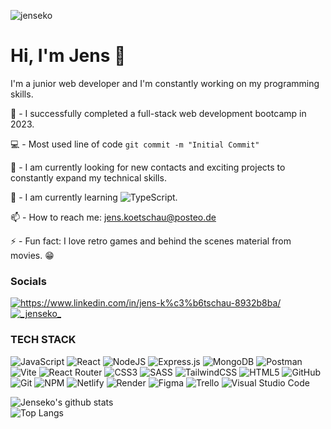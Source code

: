 <p align="left"> <img src="https://komarev.com/ghpvc/?username=jenseko&label=Profile%20views&color=73ce03&style=flat" alt="jenseko" /> </p>

# Hi, I'm Jens 👋

I'm a junior web developer and I'm constantly working on my programming skills.   

🔭  - I successfully completed a full-stack web development bootcamp in 2023.  

💻  - Most used line of code ```git commit -m "Initial Commit"```

👯  - I am currently looking for new contacts and exciting projects to constantly expand my technical skills.

🌱  - I am currently learning ![TypeScript](https://img.shields.io/badge/typescript-%23007ACC.svg?style=for-the-badge&logo=typescript&logoColor=white).

📫  - How to reach me: jens.koetschau@posteo.de

⚡  - Fun fact: I love retro games and behind the scenes material from movies. 😁  


### Socials

<a href="https://www.linkedin.com/in/jens-kötschau" target="blank"><img align="center" src="https://img.shields.io/badge/linkedin-%230077B5.svg?style=for-the-badge&logo=linkedin&logoColor=white" alt="https://www.linkedin.com/in/jens-k%c3%b6tschau-8932b8ba/" /></a>
<a href="https://instagram.com/_jenseko_" target="blank"><img align="center" src="https://img.shields.io/badge/Instagram-%23E4405F.svg?style=for-the-badge&logo=Instagram&logoColor=white" alt="_jenseko_" /></a>
</p>



### TECH STACK

![JavaScript](https://img.shields.io/badge/javascript-%23323330.svg?style=for-the-badge&logo=javascript&logoColor=%23F7DF1E) ![React](https://img.shields.io/badge/react-%2320232a.svg?style=for-the-badge&logo=react&logoColor=%2361DAFB) ![NodeJS](https://img.shields.io/badge/node.js-6DA55F?style=for-the-badge&logo=node.js&logoColor=white)
![Express.js](https://img.shields.io/badge/express.js-%23404d59.svg?style=for-the-badge&logo=express&logoColor=%2361DAFB) ![MongoDB](https://img.shields.io/badge/MongoDB-%234ea94b.svg?style=for-the-badge&logo=mongodb&logoColor=white) ![Postman](https://img.shields.io/badge/Postman-FF6C37?style=for-the-badge&logo=postman&logoColor=white)    ![Vite](https://img.shields.io/badge/vite-%23646CFF.svg?style=for-the-badge&logo=vite&logoColor=white) ![React Router](https://img.shields.io/badge/React_Router-CA4245?style=for-the-badge&logo=react-router&logoColor=white) ![CSS3](https://img.shields.io/badge/css3-%231572B6.svg?style=for-the-badge&logo=css3&logoColor=white) ![SASS](https://img.shields.io/badge/SASS-hotpink.svg?style=for-the-badge&logo=SASS&logoColor=white) ![TailwindCSS](https://img.shields.io/badge/tailwindcss-%2338B2AC.svg?style=for-the-badge&logo=tailwind-css&logoColor=white) ![HTML5](https://img.shields.io/badge/html5-%23E34F26.svg?style=for-the-badge&logo=html5&logoColor=white) ![GitHub](https://img.shields.io/badge/github-%23121011.svg?style=for-the-badge&logo=github&logoColor=white) ![Git](https://img.shields.io/badge/git-%23F05033.svg?style=for-the-badge&logo=git&logoColor=white) ![NPM](https://img.shields.io/badge/NPM-%23CB3837.svg?style=for-the-badge&logo=npm&logoColor=white) ![Netlify](https://img.shields.io/badge/netlify-%23000000.svg?style=for-the-badge&logo=netlify&logoColor=#00C7B7) ![Render](https://img.shields.io/badge/Render-%46E3B7.svg?style=for-the-badge&logo=render&logoColor=white) ![Figma](https://img.shields.io/badge/figma-%23F24E1E.svg?style=for-the-badge&logo=figma&logoColor=white) ![Trello](https://img.shields.io/badge/Trello-%23026AA7.svg?style=for-the-badge&logo=Trello&logoColor=white) ![Visual Studio Code](https://img.shields.io/badge/Visual%20Studio%20Code-0078d7.svg?style=for-the-badge&logo=visual-studio-code&logoColor=white) 

![Jenseko's github stats](https://github-readme-stats.vercel.app/api?username=jenseko&count_private=true&theme=tokyonight&hide=contribs,prs&hide_border=true)<br>
![Top Langs](https://github-readme-stats.vercel.app/api/top-langs/?username=jenseko&layout=compact&langs_count=4&theme=tokyonight&hide_border=true)




